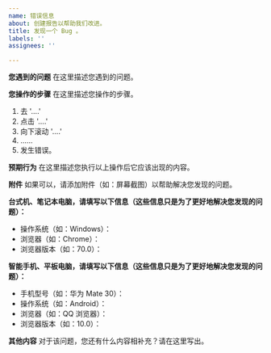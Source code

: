 ```yaml
---
name: 错误信息
about: 创建报告以帮助我们改进。
title: 发现一个 Bug 。
labels: ''
assignees: ''

---
```


**您遇到的问题**
在这里描述您遇到的问题。

**您操作的步骤**
在这里描述您操作的步骤。
1. 去 '....'
2. 点击 '....'
3. 向下滚动 '....'
4. ……
4. 发生错误。

**预期行为**
在这里描述您执行以上操作后它应该出现的内容。

**附件**
如果可以，请添加附件（如：屏幕截图）以帮助解决您发现的问题。

**台式机、笔记本电脑，请填写以下信息（这些信息只是为了更好地解决您发现的问题）：**
 - 操作系统（如：Windows）：
 - 浏览器（如：Chrome）：
 - 浏览器版本（如：70.0）：

**智能手机、平板电脑，请填写以下信息（这些信息只是为了更好地解决您发现的问题）：**
 - 手机型号（如：华为 Mate 30）：
 - 操作系统（如：Android）：
 - 浏览器（如：QQ 浏览器）：
 - 浏览器版本（如：10.0）：

**其他内容**
对于该问题，您还有什么内容相补充？请在这里写出。
